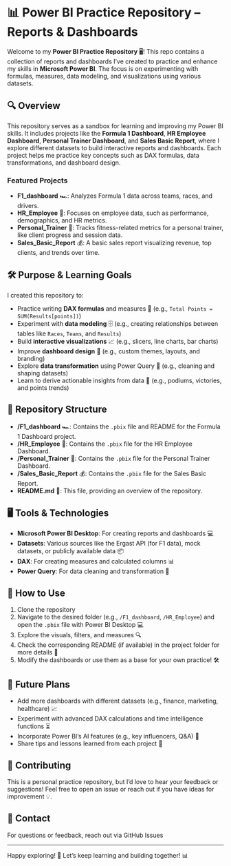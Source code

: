 # 📊 Power BI Practice Repository – Reports & Dashboards

Welcome to my **Power BI Practice Repository** 🖥️! This repo contains a collection of reports and dashboards I’ve created to practice and enhance my skills in **Microsoft Power BI**. The focus is on experimenting with formulas, measures, data modeling, and visualizations using various datasets.

## 🔍 Overview

This repository serves as a sandbox for learning and improving my Power BI skills. It includes projects like the **Formula 1 Dashboard**, **HR Employee Dashboard**, **Personal Trainer Dashboard**, and **Sales Basic Report**, where I explore different datasets to build interactive reports and dashboards. Each project helps me practice key concepts such as DAX formulas, data transformations, and dashboard design.

### Featured Projects
- **F1_dashboard** 🏎️: Analyzes Formula 1 data across teams, races, and drivers. 
- **HR_Employee** 👥: Focuses on employee data, such as performance, demographics, and HR metrics.
- **Personal_Trainer** 💪: Tracks fitness-related metrics for a personal trainer, like client progress and session data.
- **Sales_Basic_Report** 💰: A basic sales report visualizing revenue, top clients, and trends over time.

## 🛠️ Purpose & Learning Goals

I created this repository to:

- Practice writing **DAX formulas** and measures 📝 (e.g., `Total Points = SUM(Results[points])`)
- Experiment with **data modeling** 🗄️ (e.g., creating relationships between tables like `Races`, `Teams`, and `Results`)
- Build **interactive visualizations** 📈 (e.g., slicers, line charts, bar charts)
- Improve **dashboard design** 🎨 (e.g., custom themes, layouts, and branding)
- Explore **data transformation** using Power Query 🧹 (e.g., cleaning and shaping datasets)
- Learn to derive actionable insights from data 🔎 (e.g., podiums, victories, and points trends)

## 📂 Repository Structure

- **/F1_dashboard** 🏎️: Contains the `.pbix` file and README for the Formula 1 Dashboard project.
- **/HR_Employee** 👥: Contains the `.pbix` file for the HR Employee Dashboard.
- **/Personal_Trainer** 💪: Contains the `.pbix` file for the Personal Trainer Dashboard.
- **/Sales_Basic_Report** 💰: Contains the `.pbix` file for the Sales Basic Report.
- **README.md** 📜: This file, providing an overview of the repository.

## 🖥️ Tools & Technologies

- **Microsoft Power BI Desktop**: For creating reports and dashboards 💻
- **Datasets**: Various sources like the Ergast API (for F1 data), mock datasets, or publicly available data 📦
- **DAX**: For creating measures and calculated columns 📊
- **Power Query**: For data cleaning and transformation 🧹

## 📁 How to Use

1. Clone the repository
2. Navigate to the desired folder (e.g., `/F1_dashboard`, `/HR_Employee`) and open the `.pbix` file with Power BI Desktop 💻  
3. Explore the visuals, filters, and measures 🔍  
4. Check the corresponding README (if available) in the project folder for more details 📜  
5. Modify the dashboards or use them as a base for your own practice! 🛠️  

## 🌟 Future Plans

- Add more dashboards with different datasets (e.g., finance, marketing, healthcare) 📈  
- Experiment with advanced DAX calculations and time intelligence functions ⏳  
- Incorporate Power BI’s AI features (e.g., key influencers, Q&A) 🤖  
- Share tips and lessons learned from each project 📝  

## 🤝 Contributing

This is a personal practice repository, but I’d love to hear your feedback or suggestions! Feel free to open an issue or reach out if you have ideas for improvement 💡.


## 📧 Contact

For questions or feedback, reach out via GitHub Issues

---

Happy exploring! 🚀 Let’s keep learning and building together! 📊
